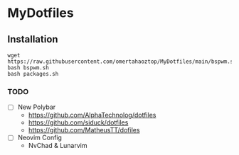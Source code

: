 # MyDotfiles
## Installation
```
wget https://raw.githubusercontent.com/omertahaoztop/MyDotfiles/main/bspwm.sh
bash bspwm.sh
bash packages.sh
```
### TODO
- [ ] New Polybar
  - https://github.com/AlphaTechnolog/dotfiles
  - https://github.com/siduck/dotfiles
  - https://github.com/MatheusTT/dofiles
- [ ] Neovim Config
   - NvChad & Lunarvim
